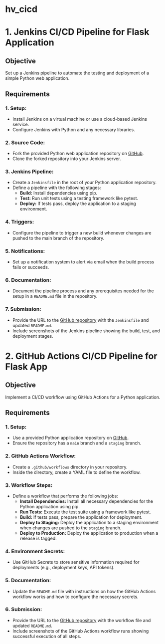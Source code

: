 # hv_cicd

# 1. Jenkins CI/CD Pipeline for Flask Application

## Objective

Set up a Jenkins pipeline to automate the testing and deployment of a simple Python web application.

## Requirements

### 1. Setup:

- Install Jenkins on a virtual machine or use a cloud-based Jenkins service.
- Configure Jenkins with Python and any necessary libraries.

### 2. Source Code:

- Fork the provided Python web application repository on [GitHub](https://github.com/Sadashiva84/hv_cicd).
- Clone the forked repository into your Jenkins server.

### 3. Jenkins Pipeline:

- Create a `Jenkinsfile` in the root of your Python application repository.
- Define a pipeline with the following stages:
  - **Build:** Install dependencies using pip.
  - **Test:** Run unit tests using a testing framework like pytest.
  - **Deploy:** If tests pass, deploy the application to a staging environment.

### 4. Triggers:

- Configure the pipeline to trigger a new build whenever changes are pushed to the main branch of the repository.

### 5. Notifications:

- Set up a notification system to alert via email when the build process fails or succeeds.

### 6. Documentation:

- Document the pipeline process and any prerequisites needed for the setup in a `README.md` file in the repository.

### 7. Submission:

- Provide the URL to the [GitHub repository](provide-repo-url) with the `Jenkinsfile` and updated `README.md`.
- Include screenshots of the Jenkins pipeline showing the build, test, and deployment stages.


# 2. GitHub Actions CI/CD Pipeline for Flask App

## Objective

Implement a CI/CD workflow using GitHub Actions for a Python application.

## Requirements

### 1. Setup:

- Use a provided Python application repository on [GitHub](https://github.com/Sadashiva84/hv_cicd).
- Ensure the repository has a `main` branch and a `staging` branch.

### 2. GitHub Actions Workflow:

- Create a `.github/workflows` directory in your repository.
- Inside the directory, create a YAML file to define the workflow.

### 3. Workflow Steps:

- Define a workflow that performs the following jobs:
  - **Install Dependencies:** Install all necessary dependencies for the Python application using pip.
  - **Run Tests:** Execute the test suite using a framework like pytest.
  - **Build:** If tests pass, prepare the application for deployment.
  - **Deploy to Staging:** Deploy the application to a staging environment when changes are pushed to the `staging` branch.
  - **Deploy to Production:** Deploy the application to production when a release is tagged.

### 4. Environment Secrets:

- Use GitHub Secrets to store sensitive information required for deployments (e.g., deployment keys, API tokens).

### 5. Documentation:

- Update the `README.md` file with instructions on how the GitHub Actions workflow works and how to configure the necessary secrets.

### 6. Submission:

- Provide the URL to the [GitHub repository](provide-repo-url) with the workflow file and updated `README.md`.
- Include screenshots of the GitHub Actions workflow runs showing successful execution of all steps.

